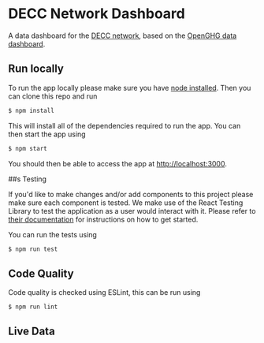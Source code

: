 # DECC Network Dashboard

A data dashboard for the [DECC network](http://www.bristol.ac.uk/chemistry/research/acrg/current/decc.html), based on the [OpenGHG data dashboard](https://github.com/openghg/dashboard).

## Run locally

To run the app locally please make sure you have [node installed](https://nodejs.org/en/). Then you can clone this repo and run

```bash
$ npm install
```

This will install all of the dependencies required to run the app. You can then start the app using

```bash
$ npm start
```

You should then be able to access the app at [http://localhost:3000](http://localhost:3000).

##s Testing

If you'd like to make changes and/or add components to this project please make sure each component is tested. We make use
of the React Testing Library to test the application as a user would interact with it. Please refer to [their documentation](https://testing-library.com/docs/react-testing-library/intro/) for instructions on how to get started.

You can run the tests using

```bash
$ npm run test
```

## Code Quality

Code quality is checked using ESLint, this can be run using

```bash
$ npm run lint
```

## Live Data

